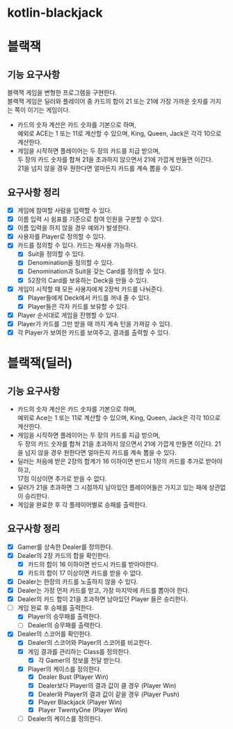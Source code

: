 # kotlin-blackjack

# 블랙잭
## 기능 요구사항
블랙잭 게임을 변형한 프로그램을 구현한다.  
블랙잭 게임은 딜러와 플레이어 중 카드의 합이 21 또는 21에 가장 가까운 숫자를 가지는 쪽이 이기는 게임이다.

* 카드의 숫자 계산은 카드 숫자를 기본으로 하며,  
예외로 ACE는 1 또는 11로 계산할 수 있으며, King, Queen, Jack은 각각 10으로 계산한다.
* 게임을 시작하면 플레이어는 두 장의 카드를 지급 받으며,   
두 장의 카드 숫자를 합쳐 21을 초과하지 않으면서 21에 가깝게 만들면 이긴다.  
21을 넘지 않을 경우 원한다면 얼마든지 카드를 계속 뽑을 수 있다.

## 요구사항 정리
- [X] 게임에 참여할 사람을 입력할 수 있다.
- [X] 이름 입력 시 쉼표를 기준으로 참여 인원을 구분할 수 있다.
- [X] 이름 입력을 하지 않을 경우 예외가 발생한다.
- [X] 사용자를 Player로 정의할 수 있다.
- [X] 카드를 정의할 수 있다. 카드는 재사용 가능하다.
  - [X] Suit을 정의할 수 있다.
  - [X] Denomination을 정의할 수 있다.
  - [X] Denomination과 Suit을 갖는 Card를 정의할 수 있다.
  - [X] 52장의 Card를 보유하는 Deck을 만들 수 있다.
- [X] 게임이 시작할 때 모든 사용자에게 2장씩 카드를 나눠준다.
  - [X] Player들에게 Deck에서 카드를 꺼내 줄 수 있다.
  - [X] Player들은 각자 카드를 보유할 수 있다.
- [X] Player 순서대로 게임을 진행할 수 있다.
- [X] Player가 카드를 그만 받을 때 까지 계속 턴을 가져갈 수 있다.
- [X] 각 Player가 보여한 카드를 보여주고, 결과를 출력할 수 있다.

# 블랙잭(딜러)
## 기능 요구사항
* 카드의 숫자 계산은 카드 숫자를 기본으로 하며,  
예외로 Ace는 1 또는 11로 계산할 수 있으며, King, Queen, Jack은 각각 10으로 계산한다.
* 게임을 시작하면 플레이어는 두 장의 카드를 지급 받으며,  
두 장의 카드 숫자를 합쳐 21을 초과하지 않으면서 21에 가깝게 만들면 이긴다.
21을 넘지 않을 경우 원한다면 얼마든지 카드를 계속 뽑을 수 있다.
* 딜러는 처음에 받은 2장의 합계가 16 이하이면 반드시 1장의 카드를 추가로 받아야 하고,  
17점 이상이면 추가로 받을 수 없다.
* 딜러가 21을 초과하면 그 시점까지 남아있던 플레이어들은 가지고 있는 패에 상관없이 승리한다.
* 게임을 완료한 후 각 플레이어별로 승패를 출력한다.

## 요구사항 정리
- [X] Gamer를 상속한 Dealer를 정의한다.
- [X] Dealer의 2장 카드의 합을 확인한다.
  - [X] 카드의 합이 16 이하이면 반드시 카드를 받아야한다.
  - [X] 카드의 합이 17 이상이면 카드를 받을 수 없다.
- [X] Dealer는 한장의 카드를 노출하지 않을 수 있다.
- [X] Dealer는 가장 먼저 카드를 받고, 가장 마지막에 카드를 뽑아야 한다.
- [X] Dealer의 카드 합이 21을 초과하면 남아있던 Player 들은 승리한다.
- [ ] 게임 완료 후 승패를 출력한다.
  - [X] Player의 승무패를 출력한다.
  - [ ] Dealer의 승무패를 출력한다.
- [X] Dealer의 스코어를 확인한다.
  - [X] Dealer의 스코어와 Player의 스코어를 비교한다. 
  - [X] 게임 결과를 관리하는 Class를 정의한다.
    - [X] 각 Gamer의 정보를 전달 받는다.
  - [X] Player의 케이스를 정의한다.
    - [X] Dealer Bust (Player Win)
    - [X] Dealer보다 Player의 결과 값이 클 경우 (Player Win)
    - [X] Dealer와 Player의 결과 값이 같을 경우 (Player Push)
    - [X] Player Blackjack (Player Win)
    - [X] Player TwentyOne (Player Win)
  - [ ] Dealer의 케이스를 정의한다.
